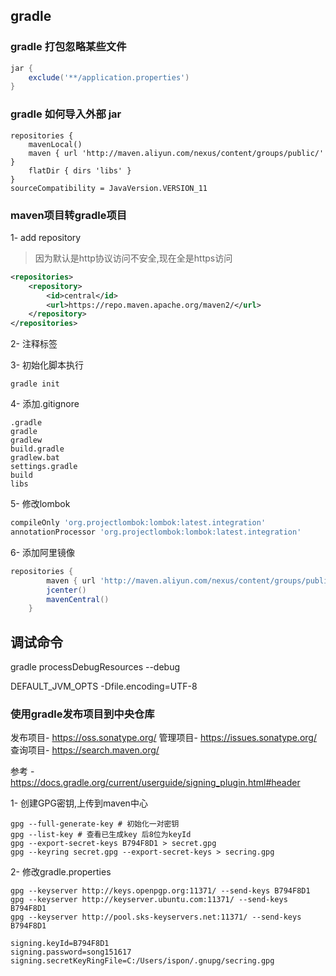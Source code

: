 ## gradle

### gradle 打包忽略某些文件
```groovy
jar {
    exclude('**/application.properties')
}
```

### gradle 如何导入外部 jar

```
repositories {
    mavenLocal()
    maven { url 'http://maven.aliyun.com/nexus/content/groups/public/' }
    flatDir { dirs 'libs' }
}
sourceCompatibility = JavaVersion.VERSION_11
```

### maven项目转gradle项目

1- add repository
> 因为默认是http协议访问不安全,现在全是https访问
```xml
<repositories>
    <repository>
        <id>central</id>
        <url>https://repo.maven.apache.org/maven2/</url>
    </repository>
</repositories>
```

2- 注释标签 <relativePath/>

3- 初始化脚本执行
```shell script
gradle init
```

4- 添加.gitignore
```text
.gradle
gradle
gradlew
build.gradle
gradlew.bat
settings.gradle
build
libs
```

5- 修改lombok
```groovy
compileOnly 'org.projectlombok:lombok:latest.integration'
annotationProcessor 'org.projectlombok:lombok:latest.integration'
```

6- 添加阿里镜像
```groovy
repositories {
		maven { url 'http://maven.aliyun.com/nexus/content/groups/public/' }
		jcenter()
		mavenCentral()
	}
```
## 调试命令
gradle processDebugResources --debug

DEFAULT_JVM_OPTS -Dfile.encoding=UTF-8 
    
### 使用gradle发布项目到中央仓库

发布项目- https://oss.sonatype.org/
管理项目- https://issues.sonatype.org/    
查询项目- https://search.maven.org/

参考 - https://docs.gradle.org/current/userguide/signing_plugin.html#header

1- 创建GPG密钥,上传到maven中心
```shell script
gpg --full-generate-key # 初始化一对密钥
gpg --list-key # 查看已生成key 后8位为keyId
gpg --export-secret-keys B794F8D1 > secret.gpg  
gpg --keyring secret.gpg --export-secret-keys > secring.gpg
```

2- 修改gradle.properties
```shell script
gpg --keyserver http://keys.openpgp.org:11371/ --send-keys B794F8D1
gpg --keyserver http://keyserver.ubuntu.com:11371/ --send-keys B794F8D1
gpg --keyserver http://pool.sks-keyservers.net:11371/ --send-keys B794F8D1
```

```text
signing.keyId=B794F8D1
signing.password=song151617
signing.secretKeyRingFile=C:/Users/ispon/.gnupg/secring.gpg
```
